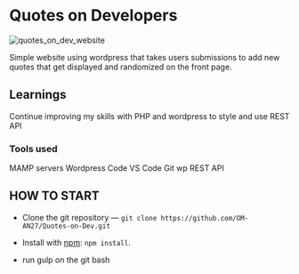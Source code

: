 # Quotes on Developers

![quotes_on_dev_website](themes/images/QoD.png)

Simple website using wordpress that takes users submissions to add new quotes that get displayed and randomized on the front page. 

## Learnings

Continue improving my skills with PHP and wordpress to style and use REST API

### Tools used

MAMP servers
Wordpress Code
VS Code
Git 
wp REST API


## HOW TO START

* Clone the git repository — `git clone
  https://github.com/OM-AN27/Quotes-on-Dev.git`  

* Install with [npm](https://www.npmjs.com/): `npm install`.

* run gulp on the git bash 





